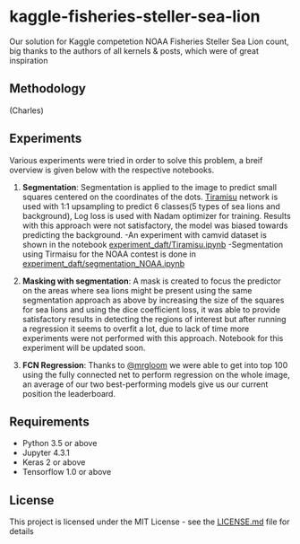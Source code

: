 # kaggle-fisheries-steller-sea-lion
Our solution for Kaggle competetion NOAA Fisheries Steller Sea Lion count, big thanks to the authors of all kernels & posts, which were of great inspiration

## Methodology
(Charles)

## Experiments
Various experiments were tried in order to solve this problem, a breif overview is given below with the respective notebooks.

 1. **Segmentation**: Segmentation is applied to the image to predict small squares centered on the coordinates of the dots. [Tiramisu](https://arxiv.org/abs/1611.09326) network is used with 1:1 upsampling to predict 6 classes(5 types of sea lions and background), Log loss is used with Nadam optimizer for training. Results with this approach were not satisfactory, the model was biased towards predicting the background.
 	-An experiment with camvid dataset is shown in the notebook [experiment_daft/Tiramisu.ipynb](https://github.com/syeddanish41/kaggle-fisheries-steller-sea-lion/blob/master/experiment-daft/Tiramisu.ipynb) 
    -Segmentation using Tirmaisu for the NOAA contest is done in [experiment_daft/segmentation_NOAA.ipynb](https://github.com/syeddanish41/kaggle-fisheries-steller-sea-lion/blob/master/experiment-daft/segmentation_NOAA.ipynb)

 
 2. **Masking with segmentation**: A mask is created to focus the predictor on the areas where sea lions might be present using the same segmentation approach as above by increasing the size of the squares for sea lions and using the dice coefficient loss, it was able to provide satisfactory results in detecting the regions of interest but after running a regression it seems to overfit a lot, due to lack of time more experiments were not performed with this approach. Notebook for this experiment will be updated soon.

 
 3. **FCN Regression**: Thanks to [@mrgloom](https://www.kaggle.com/c/noaa-fisheries-steller-sea-lion-population-count/discussion/33900
) we were able to get into top 100 using the fully connected net to perform regression on the whole image, an average of our two best-performing models give us our current position the leaderboard.
 
 ## Requirements
 - Python 3.5 or above
 - Jupyter 4.3.1
 - Keras 2 or above
 - Tensorflow 1.0 or above
 
 ## License
 This project is licensed under the MIT License - see the [LICENSE.md](https://github.com/syeddanish41/kaggle-fisheries-steller-sea-lion/blob/master/LICENSE) file for details
